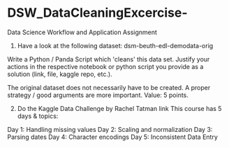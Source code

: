 # DSW_DataCleaningExcercise-
Data Science Workflow and Application Assignment 

1. Have a look at the following dataset: dsm-beuth-edl-demodata-orig

Write a Python / Panda Script which 'cleans' this data set. Justify your actions in the respective notebook or python script you provide as a solution (link, file, kaggle repo, etc.).

The original dataset does not necessarily have to be created. A proper strategy / good arguments are more important. Value: 5 points.

2. Do the Kaggle Data Challenge by Rachel Tatman link
This course has 5 days & topics:

Day 1: Handling missing values
Day 2: Scaling and normalization
Day 3: Parsing dates
Day 4: Character encodings
Day 5: Inconsistent Data Entry

